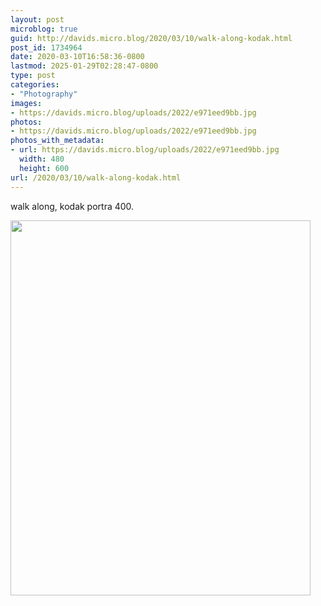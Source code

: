 ```yaml
---
layout: post
microblog: true
guid: http://davids.micro.blog/2020/03/10/walk-along-kodak.html
post_id: 1734964
date: 2020-03-10T16:58:36-0800
lastmod: 2025-01-29T02:28:47-0800
type: post
categories:
- "Photography"
images:
- https://davids.micro.blog/uploads/2022/e971eed9bb.jpg
photos:
- https://davids.micro.blog/uploads/2022/e971eed9bb.jpg
photos_with_metadata:
- url: https://davids.micro.blog/uploads/2022/e971eed9bb.jpg
  width: 480
  height: 600
url: /2020/03/10/walk-along-kodak.html
---
```

walk along, kodak portra 400.

<img src="/uploads/2022/e971eed9bb.jpg" width="480" height="600" alt="">

